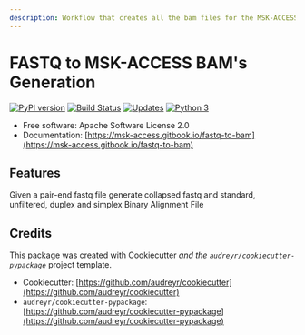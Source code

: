 ```yaml
---
description: Workflow that creates all the bam files for the MSK-ACCESS fastq file
---
```


# FASTQ to MSK-ACCESS BAM's Generation

[![PyPI version](https://badge.fury.io/py/fastq_to_bam.svg)](https://badge.fury.io/py/fastq_to_bam) [![Build Status](https://travis-ci.org/msk-access/fastq_to_bam.svg?branch=master)](https://travis-ci.org/msk-access/fastq_to_bam/) [![Updates](https://pyup.io/repos/github/msk-access/fastq_to_bam/shield.svg)](https://pyup.io/repos/github/msk-access/fastq_to_bam/) [![Python 3](https://pyup.io/repos/github/msk-access/fastq_to_bam/python-3-shield.svg)](https://pyup.io/repos/github/msk-access/fastq_to_bam/)

* Free software: Apache Software License 2.0
* Documentation: [https://msk-access.gitbook.io/fastq-to-bam](https://msk-access.gitbook.io/fastq-to-bam)

## Features

Given a pair-end fastq file generate collapsed fastq and standard, unfiltered, duplex and simplex Binary Alignment File

## Credits

This package was created with Cookiecutter _and the `audreyr/cookiecutter-pypackage`_ project template.

* Cookiecutter: [https://github.com/audreyr/cookiecutter](https://github.com/audreyr/cookiecutter)
* `audreyr/cookiecutter-pypackage`: [https://github.com/audreyr/cookiecutter-pypackage](https://github.com/audreyr/cookiecutter-pypackage)

